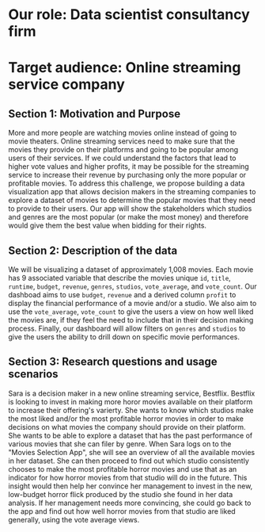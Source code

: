 # Our role: Data scientist consultancy firm

# Target audience: Online streaming service company

## Section 1: Motivation and Purpose

More and more people are watching movies online instead of going to movie theaters. Online streaming services need to make sure that the movies they provide on their platforms and going to be popular among users of their services. If we could understand the factors that lead to higher vote values and higher profits, it may be possible for the streaming service to increase their revenue by purchasing only the more popular or profitable movies. To address this challenge, we propose building a data visualization app that allows decision makers in the streaming companies to explore a dataset of movies to determine the popular movies that they need to provide to their users. Our app will show the stakeholders which studios and genres are the most popular (or make the most money) and therefore would give them the best value when bidding for their rights.

## Section 2: Description of the data

We will be visualizing a dataset of approximately 1,008 movies. Each movie has 9 associated variable that describe the movies unique `id`, `title`, `runtime`, `budget`, `revenue`, `genres`, `studios`, `vote_average`, and `vote_count`. Our dashboad aims to use `budget`, `revenue` and a derived column `profit` to display the financial performance of a movie and/or a studio. We also aim to use the `vote_average`, `vote_count` to give the users a view on how well liked the movies are, if they feel the need to include that in their decision making process. Finally, our dashboard will allow filters on `genres` and `studios` to give the users the ability to drill down on specific movie performances.

## Section 3: Research questions and usage scenarios

Sara is a decision maker in a new online streaming service, Bestflix. Bestflix is looking to invest in making more horor movies available on their platform to increase their offering's varierty. She wants to know which studios make the most liked and/or the most profitable horror movies in order to make decisions on what movies the company should provide on their platform. She wants to be able to explore a dataset that has the past performance of various movies that she can filer by genre. When Sara logs on to the "Movies Selection App", she will see an overview of all the available movies in her dataset. She can then proceed to find out which studio consistently chooses to make the most profitable horror movies and use that as an indicator for how horror movies from that studio will do in the future. This insight would then help her convince her management to invest in the new, low-budget horror flick produced by the studio she found in her data analysis. If her management needs more convincing, she could go back to the app and find out how well horror movies from that studio are liked generally, using the vote average views. 
